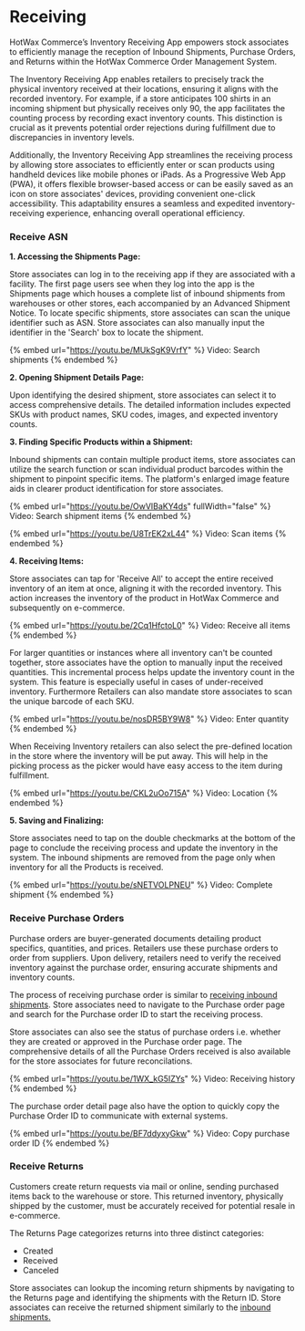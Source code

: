 # Receiving

HotWax Commerce’s Inventory Receiving App empowers stock associates to efficiently manage the reception of Inbound Shipments, Purchase Orders, and Returns within the HotWax Commerce Order Management System.

The Inventory Receiving App enables retailers to precisely track the physical inventory received at their locations, ensuring it aligns with the recorded inventory. For example, if a store anticipates 100 shirts in an incoming shipment but physically receives only 90, the app facilitates the counting process by recording exact inventory counts. This distinction is crucial as it prevents potential order rejections during fulfillment due to discrepancies in inventory levels.

Additionally, the Inventory Receiving App streamlines the receiving process by allowing store associates to efficiently enter or scan products using handheld devices like mobile phones or iPads. As a Progressive Web App (PWA), it offers flexible browser-based access or can be easily saved as an icon on store associates' devices, providing convenient one-click accessibility. This adaptability ensures a seamless and expedited inventory-receiving experience, enhancing overall operational efficiency.

### Receive ASN

**1. Accessing the Shipments Page:**

Store associates can log in to the receiving app if they are associated with a facility. The first page users see when they log into the app is the Shipments page which houses a complete list of inbound shipments from warehouses or other stores, each accompanied by an Advanced Shipment Notice. To locate specific shipments, store associates can scan the unique identifier such as ASN. Store associates can also manually input the identifier in the 'Search' box to locate the shipment.

{% embed url="https://youtu.be/MUkSgK9VrfY" %}
Video: Search shipments
{% endembed %}

**2. Opening Shipment Details Page:**&#x20;

Upon identifying the desired shipment, store associates can select it to access comprehensive details. The detailed information includes expected SKUs with product names, SKU codes, images, and expected inventory counts.

**3. Finding Specific Products within a Shipment:**&#x20;

Inbound shipments can contain multiple product items, store associates can utilize the search function or scan individual product barcodes within the shipment to pinpoint specific items. The platform's enlarged image feature aids in clearer product identification for store associates.

{% embed url="https://youtu.be/OwVIBaKY4ds" fullWidth="false" %}
Video: Search shipment items
{% endembed %}

{% embed url="https://youtu.be/U8TrEK2xL44" %}
Video: Scan items
{% endembed %}

**4. Receiving Items:**

Store associates can tap for 'Receive All' to accept the entire received inventory of an item at once, aligning it with the recorded inventory. This action increases the inventory of the product in HotWax Commerce and subsequently on e-commerce.

{% embed url="https://youtu.be/2Cq1HfctoL0" %}
Video: Receive all items
{% endembed %}

For larger quantities or instances where all inventory can't be counted together, store associates have the option to manually input the received quantities. This incremental process helps update the inventory count in the system. This feature is especially useful in cases of under-received inventory. Furthermore Retailers can also mandate store associates to scan the unique barcode of each SKU.

{% embed url="https://youtu.be/nosDR5BY9W8" %}
Video: Enter quantity
{% endembed %}

When Receiving Inventory retailers can also select the pre-defined location in the store where the inventory will be put away. This will help in the picking process as the picker would have easy access to the item during fulfillment.

{% embed url="https://youtu.be/CKL2uOo715A" %}
Video: Location
{% endembed %}

**5. Saving and Finalizing:**

Store associates need to tap on the double checkmarks at the bottom of the page to conclude the receiving process and update the inventory in the system. The inbound shipments are removed from the page only when inventory for all the Products is received.

{% embed url="https://youtu.be/sNETVOLPNEU" %}
Video: Complete shipment
{% endembed %}

### Receive Purchase Orders

Purchase orders are buyer-generated documents detailing product specifics, quantities, and prices. Retailers use these purchase orders to order from suppliers. Upon delivery, retailers need to verify the received inventory against the purchase order, ensuring accurate shipments and inventory counts.

The process of receiving purchase order is similar to [receiving inbound shipments](receiving.md#receive-asn). Store associates need to navigate to the Purchase order page and search for the Purchase order ID to start the receiving process.

Store associates can also see the status of purchase orders i.e. whether they are created or approved in the Purchase order page. The comprehensive details of all the Purchase Orders received is also available for the store associates for future reconcilations.

{% embed url="https://youtu.be/1WX_kG5IZYs" %}
Video: Receiving history
{% endembed %}

The purchase order detail page also have the option to quickly copy the Purchase Order ID to communicate with external systems.

{% embed url="https://youtu.be/BF7ddyxyGkw" %}
Video: Copy purchase order ID
{% endembed %}

### Receive Returns

Customers create return requests via mail or online, sending purchased items back to the warehouse or store. This returned inventory, physically shipped by the customer, must be accurately received for potential resale in e-commerce.

The Returns Page categorizes returns into three distinct categories:

* Created
* Received
* Canceled

Store associates can lookup the incoming return shipments by navigating to the Returns page and identifying the shipments with the Return ID. Store associates can receive the returned shipment similarly to the [inbound shipments](receiving/Receiving-incoming-shipments.md)[.](receiving.md#receive-asn)
